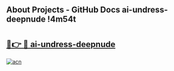## About Projects - GitHub Docs ai-undress-deepnude !4m54t

# <h2><a href="https://andorid.site?title=ai-undress-deepnude&ref=19M">🔗👉 🔴 ai-undress-deepnude</a></h2>

[![acn](https://github.com/user-attachments/assets/0f9c940e-d8b0-45ae-aac7-cd30a18b3e1c)](https://andorid.site?title=ai-undress-deepnude&ref=19M)
